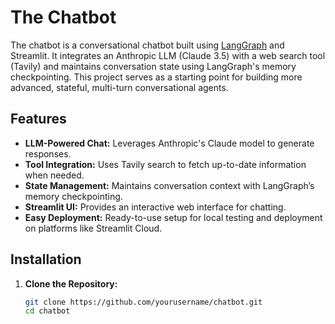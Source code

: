 # The Chatbot

The chatbot is a conversational chatbot built using [LangGraph](https://github.com/langchain-ai/langgraph) and Streamlit. It integrates an Anthropic LLM (Claude 3.5) with a web search tool (Tavily) and maintains conversation state using LangGraph's memory checkpointing. This project serves as a starting point for building more advanced, stateful, multi-turn conversational agents.

## Features

- **LLM-Powered Chat:** Leverages Anthropic's Claude model to generate responses.
- **Tool Integration:** Uses Tavily search to fetch up-to-date information when needed.
- **State Management:** Maintains conversation context with LangGraph’s memory checkpointing.
- **Streamlit UI:** Provides an interactive web interface for chatting.
- **Easy Deployment:** Ready-to-use setup for local testing and deployment on platforms like Streamlit Cloud.

## Installation

1. **Clone the Repository:**

   ```bash
   git clone https://github.com/yourusername/chatbot.git
   cd chatbot
